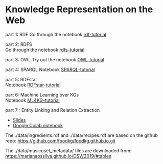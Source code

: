 # Knowledge Representation on the Web 


part 1: RDF 
Go through the notebook [rdf-tutorial](rdf-tutorial.ipynb)

part 2: RDFS  
Go through the notebook [rdfs-tutorial](rdfs-tutorial.ipynb)

part 3: OWL 
Try out the notebook [OWL-tutorial](OWL-tutorial.ipynb)

part 4: SPARQL 
Notebook [SPARQL-tutorial](SPARQL-tutorial.ipynb)

part 5: RDFstar  
Notebook [RDFstar-tutorial](ML4KG-tutorial.md)

part 6: Machine Learning over KGs  
Notebook [ML4KG-tutorial](ML4KG-tutorial.ipynb)

part 7 : Entity Linking and Relation Extraction
- [Slides](https://docs.google.com/presentation/d/1wtjZ40dJqWiKyxgsJgApVtcjN_1567MF6RNXHL4eg-s/edit?usp=sharing)
- [Google Colab notebook](https://colab.research.google.com/drive/1-JDcOIHeWDd0Wj21RjtcUgEyOayUjiNf?usp=sharing)


The ./data/ingredients.rdf and ./data/recipes.rdf are based on the github repo: https://github.com/foodkg/foodkg.github.io.git

The ./data/musicoset_metadata/ files are downloaded from: https://marianaossilva.github.io/DSW2019/#tables


